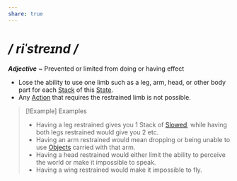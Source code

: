 ```yaml
---
share: true
---
```

# */ riˈstreɪnd /*
***Adjective*** ~ Prevented or limited from doing or having effect

- Lose the ability to use one limb such as a leg, arm, head, or other body part for each [Stack](../Core/State.md#Stacking) of this [State](../Core/State.md).
- Any [Action](../Core/Action.md) that requires the restrained limb is not possible.

>[!Example] Examples
>- Having a leg restrained gives you 1 Stack of [Slowed](./Slowed.md), while having both legs restrained would give you 2 etc.
>- Having an arm restrained would mean dropping or being unable to use [Objects](../Core/Object.md) carried with that arm.
>- Having a head restrained would either limit the ability to perceive the world or make it impossible to speak.
>- Having a wing restrained would make it impossible to fly.